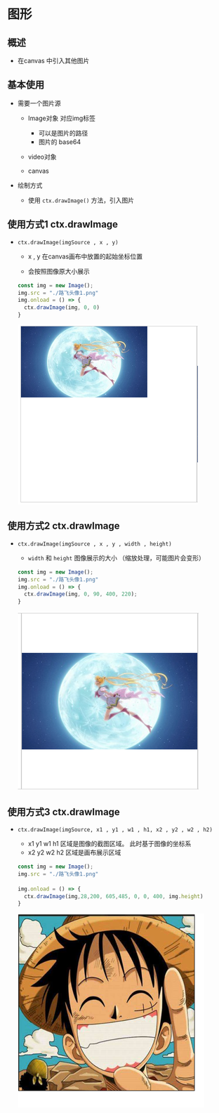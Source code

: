 # 图形

## 概述

+ 在canvas 中引入其他图片

## 基本使用

+ 需要一个图片源

  + Image对象  对应img标签

    + 可以是图片的路径
    + 图片的 base64

  + video对象
  + canvas

+ 绘制方式

  + 使用 `ctx.drawImage()` 方法，引入图片

## 使用方式1 ctx.drawImage

+ `ctx.drawImage(imgSource , x , y)`

  + x , y 在canvas画布中放置的起始坐标位置

  + 会按照图像原大小展示

  ```js
  const img = new Image();
  img.src = "./路飞头像1.png"
  img.onload = () => {
    ctx.drawImage(img, 0, 0)
  }
  ```

  ![drawImage方式1](./images/drawImage方式1.png)

## 使用方式2 ctx.drawImage

+ `ctx.drawImage(imgSource , x , y , width , height)`

  + `width` 和 `height` 图像展示的大小 （缩放处理，可能图片会变形）

  ```js
  const img = new Image();
  img.src = "./路飞头像1.png"
  img.onload = () => {
    ctx.drawImage(img, 0, 90, 400, 220);
  }
  ```

  ![drawImage方式2](./images/drawImage方式2.png)

## 使用方式3 ctx.drawImage

+ `ctx.drawImage(imgSource, x1 , y1 , w1 , h1, x2 , y2 , w2 , h2)`

  + x1 y1 w1 h1 区域是图像的截图区域。 此时基于图像的坐标系
  + x2 y2 w2 h2 区域是画布展示区域

  ```js
  const img = new Image();
  img.src = "./路飞头像1.png"

  img.onload = () => {
    ctx.drawImage(img,28,200, 605,485, 0, 0, 400, img.height)
  }
  ```

  ![drawImage方式3](./images/drawImage方式3.png)


